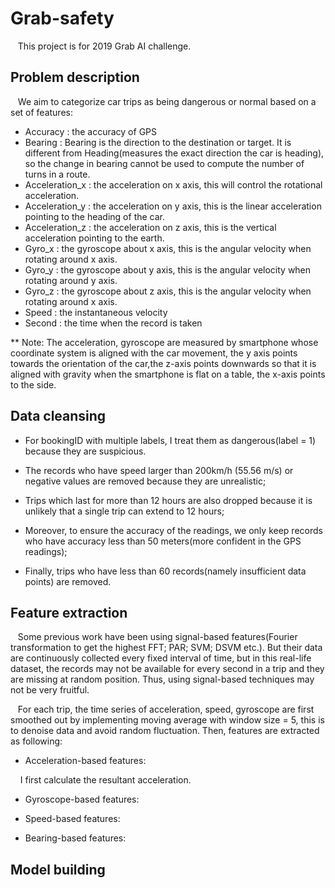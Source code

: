 # Grab-safety

&nbsp;&nbsp;&nbsp;This project is for 2019 Grab AI challenge.

## Problem description

&nbsp;&nbsp;&nbsp;We aim to categorize car trips as being dangerous or normal based on a set of features:
- Accuracy : the accuracy of GPS
- Bearing : Bearing is the direction to the destination or target. It is different from Heading(measures the exact direction the car is heading), so the change in bearing cannot be used to compute the number of turns in a route.
- Acceleration_x : the acceleration on x axis, this will control the rotational acceleration.
- Acceleration_y : the acceleration on y axis, this is the linear acceleration pointing to the heading of the car.
- Acceleration_z : the acceleration on z axis, this is the vertical acceleration pointing to the earth.  
- Gyro_x : the gyroscope about x axis, this is the angular velocity when rotating around x axis.
- Gyro_y : the gyroscope about y axis, this is the angular velocity when rotating around y axis.
- Gyro_z : the gyroscope about z axis, this is the angular velocity when rotating around x axis.
- Speed : the instantaneous velocity
- Second : the time when the record is taken

** Note: The acceleration, gyroscope are measured by smartphone whose coordinate system is aligned with the car movement, the y axis points towards the orientation of the car,the z-axis points downwards so that it is aligned with gravity when the smartphone is flat on a table, the x-axis points to the side.

## Data cleansing

* For bookingID with multiple labels, I treat them as dangerous(label = 1) because they are suspicious. 

* The records who have speed larger than 200km/h (55.56 m/s) or negative values are removed because they are unrealistic;

* Trips which last for more than 12 hours are also dropped because it is unlikely that a single trip can extend to 12 hours;

* Moreover, to ensure the accuracy of the readings, we only keep records who have accuracy less than 50 meters(more confident in the GPS readings);

* Finally, trips who have less than 60 records(namely insufficient data points) are removed.

## Feature extraction

&nbsp;&nbsp;&nbsp;Some previous work have been using signal-based features(Fourier transformation to get the highest FFT; PAR; SVM; DSVM etc.). But their data are continuously collected every fixed interval of time, but in this real-life dataset, the records may not be available for every second in a trip and they are missing at random position. Thus, using signal-based techniques may not be very fruitful. 

&nbsp;&nbsp;&nbsp;For each trip, the time series of acceleration, speed, gyroscope are first smoothed out by implementing moving average with window size = 5, this is to denoise data and avoid random fluctuation. Then, features are extracted as following:

- Acceleration-based features:

&nbsp;&nbsp;&nbsp;&nbsp;I first calculate the resultant acceleration.
  
- Gyroscope-based features:
  
- Speed-based features:

- Bearing-based features:
  



## Model building
